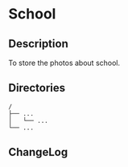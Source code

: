 # School

## Description

To store the photos about school.


## Directories

```
/
├── ...
│   └── ...
└── ...
```


## ChangeLog

